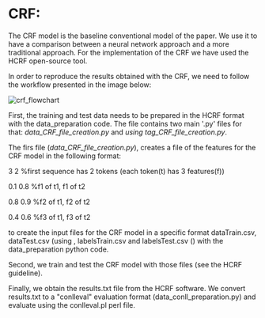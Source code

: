 # CRF:

The CRF model is the baseline conventional model of the paper. We use it to have a comparison between a neural network approach and a more traditional approach. For the implementation of the CRF we have used the HCRF open-source tool.

In order to reproduce the results obtained with the CRF, we need to follow the workflow presented in the image below:

![crf_flowchart](https://user-images.githubusercontent.com/23091295/29344532-e7a7a426-827b-11e7-9cae-d6870c8fbdd5.jpg)

First, the training and test data needs to be prepared in the HCRF format with the data_preparation code. The file contains two main '.py' files for that: _data_CRF_file_creation.py_ and _using tag_CRF_file_creation.py_. 

The firs file (_data_CRF_file_creation.py_), creates a file of the features for the CRF model in the following format:

3    2    %first sequence has 2 tokens (each token(t) has 3 features(f))

0.1    0.8    %f1 of t1, f1 of t2

0.8    0.9    %f2 of t1, f2 of t2

0.4    0.6    %f3 of t1, f3 of t2

to create the input files for the CRF model in a specific format dataTrain.csv, dataTest.csv (using , labelsTrain.csv and labelsTest.csv () with the data_preparation python code. 

Second, we train and test the CRF model with those files (see the HCRF guideline).

Finally, we obtain the results.txt file from the HCRF software. We convert results.txt to a "conlleval" evaluation format (data_conll_preparation.py) and evaluate using the conlleval.pl perl file.


